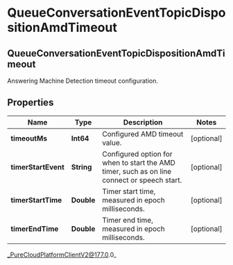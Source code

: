 # QueueConversationEventTopicDispositionAmdTimeout

## QueueConversationEventTopicDispositionAmdTimeout
Answering Machine Detection timeout configuration.

## Properties

|Name | Type | Description | Notes|
|------------ | ------------- | ------------- | -------------|
| **timeoutMs** | **Int64** | Configured AMD timeout value. | [optional] |
| **timerStartEvent** | **String** | Configured option for when to start the AMD timer, such as on line connect or speech start. | [optional] |
| **timerStartTime** | **Double** | Timer start time, measured in epoch milliseconds. | [optional] |
| **timerEndTime** | **Double** | Timer end time, measured in epoch milliseconds. | [optional] |



_PureCloudPlatformClientV2@177.0.0_
